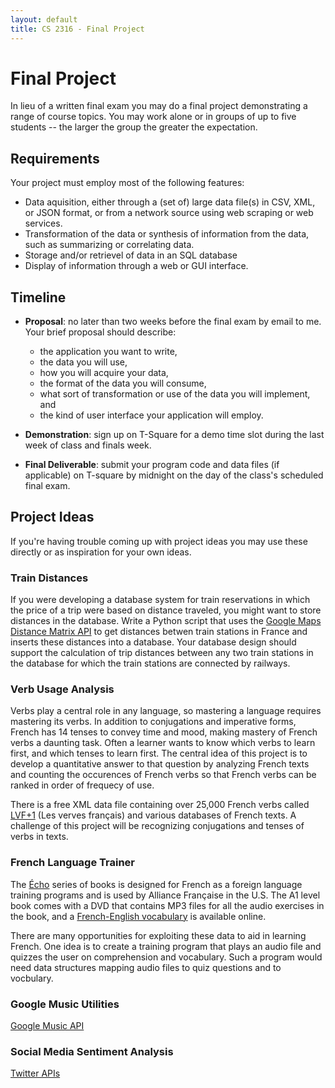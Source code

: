 ```yaml
---
layout: default
title: CS 2316 - Final Project
---
```


# Final Project

In lieu of a written final exam you may do a final project demonstrating a range of course topics. You may work alone or in groups of up to five students -- the larger the group the greater the expectation.

## Requirements

Your project must employ most of the following features:

- Data aquisition, either through a (set of) large data file(s) in CSV, XML, or JSON format, or from a network source using web scraping or web services.
- Transformation of the data or synthesis of information from the data, such as summarizing or correlating data.
- Storage and/or retrievel of data in an SQL database
- Display of information through a web or GUI interface.

## Timeline

- **Proposal**: no later than two weeks before the final exam by email to me. Your brief proposal should describe:

    - the application you want to write,
    - the data you will use,
    - how you will acquire your data,
    - the format of the data you will consume,
    - what sort of transformation or use of the data you will implement, and
    - the kind of user interface your application will employ.

- **Demonstration**: sign up on T-Square for a demo time slot during the last week of class and finals week.
- **Final Deliverable**: submit your program code and data files (if applicable) on T-square by midnight on the day of the class's scheduled final exam.

## Project Ideas

If you're having trouble coming up with project ideas you may use these directly or as inspiration for your own ideas.

### Train Distances

If you were developing a database system for train reservations in which the price of a trip were based on distance traveled, you might want to store distances in the database. Write a Python script that uses the [Google Maps Distance Matrix API](https://developers.google.com/maps/documentation/distance-matrix/) to get distances betwen train stations in France and inserts these distances into a database. Your database design should support the calculation of trip distances between any two train stations in the database for which the train stations are connected by railways.

### Verb Usage Analysis

Verbs play a central role in any language, so mastering a language requires mastering its verbs. In addition to conjugations and imperative forms, French has 14 tenses to convey time and mood, making mastery of French verbs a daunting task. Often a learner wants to know which verbs to learn first, and which tenses to learn first. The central idea of this project is to develop a quantitative answer to that question by analyzing French texts and counting the occurences of French verbs so that French verbs can be ranked in order of frequecy of use.

There is a free XML data file containing over 25,000 French verbs called [LVF+1](http://rali.iro.umontreal.ca/rali/?q=en/node/1238) (Les verves français) and various databases of French texts. A challenge of this project will be recognizing conjugations and tenses of verbs in texts.

### French Language Trainer

The [Écho](http://www.nathan.fr/webapps/cpg2-0/default.asp?idcpg=1000) series of books is designed for French as a foreign language training programs and is used by Alliance Française in the U.S. The A1 level book comes with a DVD that contains MP3 files for all the audio exercises in the book, and a [French-English vocabulary](http://www.nathan.fr/upload/doccpg/038563_lexique-franco-anglais.pdf) is available online.

There are many opportunities for exploiting these data to aid in learning French. One idea is to create a training program that plays an audio file and quizzes the user on comprehension and vocabulary. Such a program would need data structures mapping audio files to quiz questions and to vocbulary.

### Google Music Utilities

[Google Music API](https://github.com/simon-weber/gmusicapi)

### Social Media Sentiment Analysis

[Twitter APIs](https://dev.twitter.com/overview/documentation)
